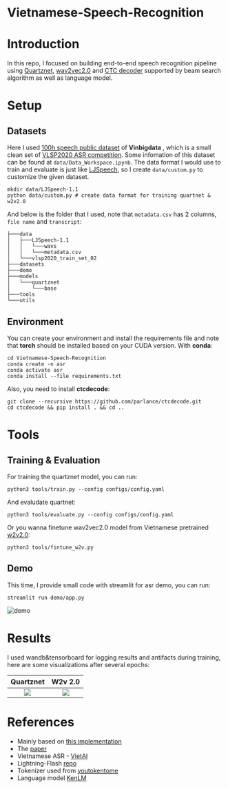 Vietnamese-Speech-Recognition
=====

# Introduction

In this repo, I focused on building end-to-end speech recognition pipeline using [Quartznet](https://arxiv.org/abs/1910.10261), [wav2vec2.0](https://arxiv.org/abs/2006.11477) and [CTC decoder](https://github.com/parlance/ctcdecode) supported by beam search algorithm as well as language model. 

# Setup 

## Datasets

Here I used [100h speech public dataset](https://institute.vinbigdata.org/events/vinbigdata-chia-se-100-gio-du-lieu-tieng-noi-cho-cong-dong/) of **Vinbigdata** , which is a small clean set of [VLSP2020 ASR competition](https://vlsp.org.vn/vlsp2020). Some infomation of this dataset can be found at `data/Data_Workspace.ipynb`. The data format I would use to train and evaluate is just like [LJSpeech](), so I create `data/custom.py` to customize the given dataset.

```
mkdir data/LJSpeech-1.1 
python data/custom.py # create data format for training quartnet & w2v2.0
```

And below is the folder that I used, note that `metadata.csv` has 2 columns, `file name` and `transcript`:

```
├───data
│   ├───LJSpeech-1.1
│   │   └───wavs
│   │   └───metadata.csv
│   └───vlsp2020_train_set_02
├───datasets
├───demo
├───models
│   └───quartznet
│       └───base
├───tools
└───utils
```

## Environment

You can create your environment and install the requirements file and note that **torch** should be installed based on your CUDA version. With **conda**:

```
cd Vietnamese-Speech-Recognition
conda create -n asr
conda activate asr
conda install --file requirements.txt
```

Also, you need to install **ctcdecode**:

```
git clone --recursive https://github.com/parlance/ctcdecode.git
cd ctcdecode && pip install . && cd ..
```

# Tools

## Training & Evaluation

For training the quartznet model, you can run:

```
python3 tools/train.py --config configs/config.yaml
```

And evaludate quartnet: 

```
python3 tools/evaluate.py --config configs/config.yaml
```

Or you wanna finetune wav2vec2.0 model from Vietnamese pretrained [w2v2.0](https://huggingface.co/nguyenvulebinh/wav2vec2-base-vietnamese-250h):

```
python3 tools/fintune_w2v.py
```

## Demo

This time, I provide small code with streamlit for asr demo, you can run:
```
streamlit run demo/app.py
```
![demo](https://github.com/manhph2211/Vietnamese-Speech-Recognition/blob/main/demo/assets/demo.gif)


# Results

I used wandb&tensorboard for logging results and antifacts during training, here are some visualizations after several epochs:

Quartznet             |  W2v 2.0
:-------------------------:|:-------------------------:
![](https://user-images.githubusercontent.com/61444616/195522590-ae3267bf-0a15-4407-ab0f-4d1aca3b20d6.png)  |  ![](https://user-images.githubusercontent.com/61444616/197971160-14d44cb8-25f8-43d8-9071-16bc5ec59ca7.png)


# References

- Mainly based on [this implementation](https://github.com/oleges1/quartznet-pytorch)
- The [paper](https://arxiv.org/abs/1910.10261)
- Vietnamese ASR - [VietAI](https://github.com/vietai/ASR)
- Lightning-Flash [repo](https://github.com/Lightning-AI/lightning-flash)
- Tokenizer used from [youtokentome](https://github.com/VKCOM/YouTokenToMe)
- Language model [KenLM](https://github.com/kpu/kenlm)
